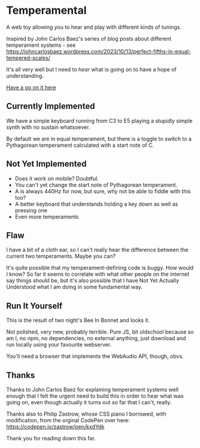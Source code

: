# Temperamental

A web toy allowing you to hear and play with different kinds of tunings.

Inspired by John Carlos Baez's series of blog posts about different temperament
systems - see https://johncarlosbaez.wordpress.com/2023/10/13/perfect-fifths-in-equal-tempered-scales/

It's all very well but I need to _hear_ what is going on to have a hope of
understanding.

[Have a go on it here](https://www.conniptions.org/temperamental/)

## Currently Implemented

We have a simple keyboard running from C3 to E5 playing a stupidly simple synth
with no sustain whatsoever.

By default we are in equal temperament, but there is a toggle to switch to a
Pythagorean temperament calculated with a start note of C.

## Not Yet Implemented

* Does it work on mobile? Doubtful.
* You can't yet change the start note of Pythagorean temperament.
* A is always 440Hz for now, but sure, why not be able to fiddle with this too?
* A better keyboard that understands holding a key down as well as pressing one
* Even more temperaments

## Flaw

I have a bit of a cloth ear, so I can't really hear the difference between the
current two temperaments. Maybe you can?

It's quite possible that my temperament-defining code is buggy. How would I know?
So far it seems to correlate with what other people on the internet say things
should be, but it's also possible that I have Not Yet Actually Understood what
I am doing in some fundamental way.

## Run It Yourself

This is the result of two night's Bee In Bonnet and looks it.

Not polished, very new, probably terrible. Pure JS, bit oldschool because so am I,
no npm, no dependencies, no external anything, just download and run locally using
your favourite webserver.

You'll need a browser that implements the WebAudio API, though, obvs.

## Thanks

Thanks to John Carlos Baez for explaining temperament systems well enough that
I felt the urgent need to build this in order to hear what was going on, even
though actually it turns out so far that I can't, really.

Thanks also to Philip Zastrow, whose CSS piano I borrowed, with modification,
from the orginal CodePen over here: https://codepen.io/zastrow/pen/kxdYdk

Thank you for reading down this far.
